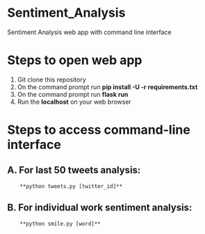 # Sentiment_Analysis
Sentiment Analysis web app with command line interface

# Steps to open web app
1. Git clone this repository
2. On the command prompt run **pip install -U -r requirements.txt**
3. On the command prompt run **flask run**
4. Run the **localhost** on your web browser

# Steps to access command-line interface
## A. For last 50 tweets analysis:
        **python tweets.py [twitter_id]**
## B. For individual work sentiment analysis:
        **python smile.py [word]**
